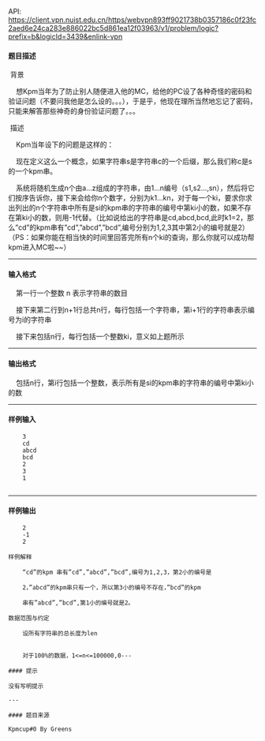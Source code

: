 API: https://client.vpn.nuist.edu.cn/https/webvpn893ff9021738b0357186c0f23fc2aed6e24ca283e886022bc5d861ea12f03963/v1/problem/logic?prefix=b&logicId=3439&enlink-vpn

#### 题目描述

  
 背景

    想Kpm当年为了防止别人随便进入他的MC，给他的PC设了各种奇怪的密码和验证问题（不要问我他是怎么设的。。。），于是乎，他现在理所当然地忘记了密码，只能来解答那些神奇的身份验证问题了。。。

 描述

    Kpm当年设下的问题是这样的：

    现在定义这么一个概念，如果字符串s是字符串c的一个后缀，那么我们称c是s的一个kpm串。

    系统将随机生成n个由a…z组成的字符串，由1…n编号（s1,s2…,sn），然后将它们按序告诉你，接下来会给你n个数字，分别为k1…kn，对于每一个ki，要求你求出列出的n个字符串中所有是si的kpm串的字符串的编号中第ki小的数，如果不存在第ki小的数，则用-1代替。（比如说给出的字符串是cd,abcd,bcd,此时k1=2，那么”cd”的kpm串有”cd”,”abcd”,”bcd”,编号分别为1,2,3其中第2小的编号就是2）（PS：如果你能在相当快的时间里回答完所有n个ki的查询，那么你就可以成功帮kpm进入MC啦~~）

---

#### 输入格式

    第一行一个整数 n 表示字符串的数目

    接下来第二行到n+1行总共n行，每行包括一个字符串，第i+1行的字符串表示编号为i的字符串

    接下来包括n行，每行包括一个整数ki，意义如上题所示

---

#### 输出格式

    包括n行，第i行包括一个整数，表示所有是si的kpm串的字符串的编号中第ki小的数

---

#### 样例输入
```
    3
    cd
    abcd
    bcd
    2
    3
    1


```

---

#### 样例输出
```
    2
    -1
    2

样例解释

    “cd”的kpm 串有”cd”,”abcd”,”bcd”,编号为1,2,3，第2小的编号是

    2，”abcd”的kpm串只有一个，所以第3小的编号不存在，”bcd”的kpm

    串有”abcd”,”bcd”,第1小的编号就是2。

数据范围与约定

    设所有字符串的总长度为len


    对于100%的数据，1<=n<=100000,0---

#### 提示

没有写明提示

---

#### 题目来源

Kpmcup#0 By Greens 
```